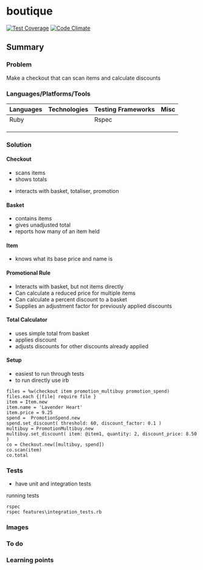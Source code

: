 # boutique

[![Test Coverage](https://codeclimate.com/github/chandley/boutique/badges/coverage.svg)](https://codeclimate.com/github/chandley/boutique)
[![Code Climate](https://codeclimate.com/github/chandley/boutique/badges/gpa.svg)](https://codeclimate.com/github/chandley/boutique)

## Summary

### Problem

Make a checkout that can scan items and calculate discounts

### Languages/Platforms/Tools

| Languages | Technologies  | Testing Frameworks| Misc
| :-------------------------------------------- |:--------------|:-----------|:----|
| Ruby      |               | Rspec             |               |
|           |               |                   |               |
|           |               |                   |  
|           |               |

### Solution

#### Checkout
*  scans items
*  shows totals
- interacts with basket, totaliser, promotion

#### Basket
*  contains items
*  gives unadjusted total
*  reports how many of an item held

  
#### Item
*  knows what its base price and name is

#### Promotional Rule
*  Interacts with basket, but not items directly
*  Can calculate a reduced price for multiple items
*  Can calculate a percent discount to a basket 
*  Supplies an adjustment factor for previously applied discounts


#### Total Calculator
*  uses simple total from basket
*  applies discount
*  adjusts discounts for other discounts already applied


#### Setup
* easiest to run through tests
* to run directly use irb

```
files = %w(checkout item promotion_multibuy promotion_spend)
files.each {|file| require file }
item = Item.new
item.name = 'Lavender Heart'
item.price = 9.25
spend =  PromotionSpend.new
spend.set_discount( threshold: 60, discount_factor: 0.1 ) 
multibuy = PromotionMultibuy.new 
multibuy.set_discount( item: @item1, quantity: 2, discount_price: 8.50 )
co = Checkout.new([multibuy, spend])
co.scan(item)
co.total
````

### Tests

* have unit and integration tests

running tests
```
rspec
rspec features\integration_tests.rb
```

### Images

### To do

### Learning points

